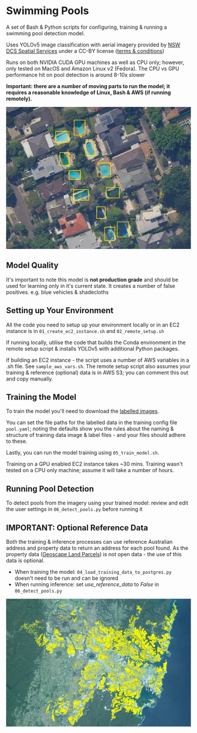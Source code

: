 # Swimming Pools

A set of Bash & Python scripts for configuring, training & running a swimming pool detection model.

Uses YOLOv5 image classification with aerial imagery provided by [NSW DCS Spatial Services](https://six.nsw.gov.au/) under a CC-BY license ([terms & conditions](https://www.spatial.nsw.gov.au/products_and_services/web_services/terms_and_conditions))

Runs on both NVIDIA CUDA GPU machines as well as CPU only; however, only tested on MacOS and Amazon Linux v2 (Fedora). The CPU vs GPU performance hit on pool detection is around 8-10x slower

**Important: there are a number of moving parts to run the model; it requires a reasonable knowledge of Linux, Bash & AWS (if running remotely).**

![sample.png](https://github.com/iag-geo/image-classification/blob/main/aerial_imagery/swimming_pools/sample-images/sample.png?raw=true "Detected Pools")

## Model Quality

It's important to note this model is **not production grade** and should be used for learning only in it's current state. It creates a number of false positives. e.g. blue vehicles & shadecloths

## Setting up Your Environment

All the code you need to setup up your environment locally or in an EC2 instance is in `01_create_ec2_instance.sh` and `02_remote_setup.sh`

If running locally, utilise the code that builds the Conda environment in the remote setup script & installs YOLOv5 with additional Python packages.

If building an EC2 instance - the script uses a number of AWS variables in a .sh file. See `sample_aws_vars.sh`. The remote setup script also assumes your training & reference (optional) data is in AWS S3; you can comment this out and copy manually.

## Training the Model

To train the model you'll need to download the [labelled images](https://drive.google.com/file/d/1Rj9wxkH15j2bu9HCh3O6WRmYYzZga-0e).

You can set the file paths for the labelled data in the training config file `pool.yaml`; noting the defaults show you the rules about the naming & structure of training data image & label files - and your files should adhere to these.

Lastly, you can run the model training using `05_train_model.sh`.

Training on a GPU enabled EC2 instance takes ~30 mins. Training wasn't tested on a CPU only machine; assume it will take a number of hours.

## Running Pool Detection

To detect pools from the imagery using your trained model: review and edit the user settings in `06_detect_pools.py` before running it

## IMPORTANT: Optional Reference Data

Both the training & inference processes can use reference Australian address and property data to return an address for each pool found. As the property data ([Geoscape Land Parcels](https://geoscape.com.au/data/land-parcels/)) is not open data - the use of this data is optional.
- When training the model: `04_load_training_data_to_postgres.py` doesn't need to be run and can be ignored
- When running inference: set _use_reference_data_ to _False_ in `06_detect_pools.py`

![sample2.png](https://github.com/iag-geo/image-classification/blob/main/aerial_imagery/swimming_pools/sample-images/sample2.png?raw=true "All of Sydney Takes ~2 Hours")
